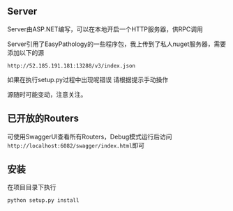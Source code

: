 ## Server
Server由ASP.NET编写，可以在本地开启一个HTTP服务器，供RPC调用

Server引用了EasyPathology的一些程序包，我上传到了私人nuget服务器，需要添加以下的源

```
http://52.185.191.181:13288/v3/index.json
```
如果在执行setup.py过程中出现呢错误 请根据提示手动操作

源随时可能变动，注意关注。

## 已开放的Routers
可使用SwaggerUI查看所有Routers，Debug模式运行后访问`http://localhost:6082/swagger/index.html`即可

## 安装
在项目目录下执行

```
python setup.py install
```